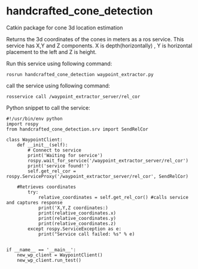 # handcrafted_cone_detection
Catkin package for cone 3d location estimation

Returns the 3d coordinates of the cones in meters as a ros service.
This service has X,Y and Z components. X is depth(horizontally) , Y is horizontal placement to the left and Z is height.

Run this service using following command: 
```
rosrun handcrafted_cone_detection waypoint_extractor.py
```
call the service using following command:
```
rosservice call /waypoint_extractor_server/rel_cor
```

Python snippet to call the service:
```
#!/usr/bin/env python
import rospy
from handcrafted_cone_detection.srv import SendRelCor

class WaypointClient:
    def __init__(self):
        # Connect to service
        print('Waiting for service')
        rospy.wait_for_service('/waypoint_extractor_server/rel_cor')
        print('service found!')
        self.get_rel_cor = rospy.ServiceProxy('/waypoint_extractor_server/rel_cor', SendRelCor)

    #Retrieves coordinates
        try:
            relative_coordinates = self.get_rel_cor() #calls service and captures response
            print('X,Y,Z coordinates:)
            print(relative_coordinates.x)
            print(relative_coordinates.y)
            print(relative_coordinates.z)
        except rospy.ServiceException as e:
            print("Service call failed: %s" % e)
       

if __name__ == '__main__':
    new_wp_client = WaypointClient()
    new_wp_client.run_test()

```
